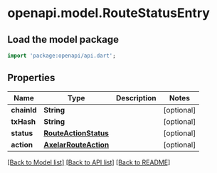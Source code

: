 # openapi.model.RouteStatusEntry

## Load the model package
```dart
import 'package:openapi/api.dart';
```

## Properties
Name | Type | Description | Notes
------------ | ------------- | ------------- | -------------
**chainId** | **String** |  | [optional] 
**txHash** | **String** |  | [optional] 
**status** | [**RouteActionStatus**](RouteActionStatus.md) |  | [optional] 
**action** | [**AxelarRouteAction**](AxelarRouteAction.md) |  | [optional] 

[[Back to Model list]](../README.md#documentation-for-models) [[Back to API list]](../README.md#documentation-for-api-endpoints) [[Back to README]](../README.md)


